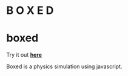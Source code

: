 # B O X E D

# boxed

Try it out **[here](RTS.html)**

Boxed is a physics simulation using javascript.

